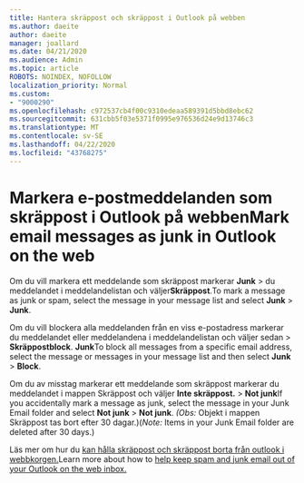 ```yaml
---
title: Hantera skräppost och skräppost i Outlook på webben
ms.author: daeite
author: daeite
manager: joallard
ms.date: 04/21/2020
ms.audience: Admin
ms.topic: article
ROBOTS: NOINDEX, NOFOLLOW
localization_priority: Normal
ms.custom:
- "9000290"
ms.openlocfilehash: c972537cb4f00c9310edeaa589391d5bbd8ebc62
ms.sourcegitcommit: 631cbb5f03e5371f0995e976536d24e9d13746c3
ms.translationtype: MT
ms.contentlocale: sv-SE
ms.lasthandoff: 04/22/2020
ms.locfileid: "43768275"
---
```

# <a name="mark-email-messages-as-junk-in-outlook-on-the-web"></a><span data-ttu-id="71137-102">Markera e-postmeddelanden som skräppost i Outlook på webben</span><span class="sxs-lookup"><span data-stu-id="71137-102">Mark email messages as junk in Outlook on the web</span></span>

<span data-ttu-id="71137-103">Om du vill markera ett meddelande som skräppost markerar **Junk** > du meddelandet i meddelandelistan och väljer**Skräppost**.</span><span class="sxs-lookup"><span data-stu-id="71137-103">To mark a message as junk or spam, select the message in your message list and select **Junk** > **Junk**.</span></span>

<span data-ttu-id="71137-104">Om du vill blockera alla meddelanden från en viss e-postadress markerar du meddelandet eller meddelandena i meddelandelistan och väljer sedan > **Skräppostblock**. **Junk**</span><span class="sxs-lookup"><span data-stu-id="71137-104">To block all messages from a specific email address, select the message or messages in your message list and then select **Junk** > **Block**.</span></span>

<span data-ttu-id="71137-105">Om du av misstag markerar ett meddelande som skräppost markerar du meddelandet i mappen Skräppost och väljer **Inte skräppost.** > **Not junk**</span><span class="sxs-lookup"><span data-stu-id="71137-105">If you accidentally mark a message as junk, select the message in your Junk Email folder and select **Not junk** > **Not junk**.</span></span> <span data-ttu-id="71137-106">*(Obs:* Objekt i mappen Skräppost tas bort efter 30 dagar.)</span><span class="sxs-lookup"><span data-stu-id="71137-106">(*Note:* Items in your Junk Email folder are deleted after 30 days.)</span></span>

<span data-ttu-id="71137-107">Läs mer om hur du [kan hålla skräppost och skräppost borta från outlook i webbkorgen.](https://support.office.com/article/db786e79-54e2-40cc-904f-d89d57b7f41d)</span><span class="sxs-lookup"><span data-stu-id="71137-107">Learn more about how to [help keep spam and junk email out of your Outlook on the web inbox.](https://support.office.com/article/db786e79-54e2-40cc-904f-d89d57b7f41d)</span></span>
